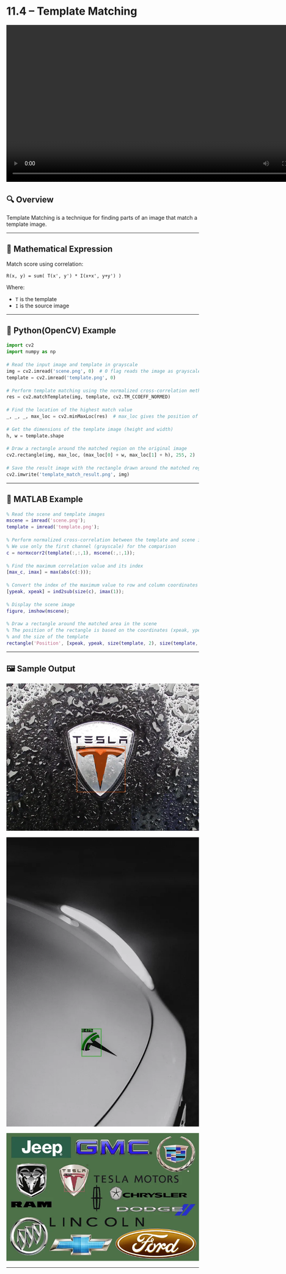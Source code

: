
# 11.4 – Template Matching


<video width="800" height="410" controls>
    <source src="photo/templatematching.mp4" type="video/mp4">
    Your browser does not support the video tag.
  </video

---
## 🔍 Overview

Template Matching is a technique for finding parts of an image that match a template image.

---

## 📐 Mathematical Expression

Match score using correlation:
```
R(x, y) = sum( T(x', y') * I(x+x', y+y') )
```

Where:
- `T` is the template
- `I` is the source image

---

## 🧪 Python(OpenCV) Example

```python
import cv2
import numpy as np

# Read the input image and template in grayscale
img = cv2.imread('scene.png', 0)  # 0 flag reads the image as grayscale
template = cv2.imread('template.png', 0)

# Perform template matching using the normalized cross-correlation method
res = cv2.matchTemplate(img, template, cv2.TM_CCOEFF_NORMED)

# Find the location of the highest match value
_, _, _, max_loc = cv2.minMaxLoc(res)  # max_loc gives the position of the best match

# Get the dimensions of the template image (height and width)
h, w = template.shape

# Draw a rectangle around the matched region on the original image
cv2.rectangle(img, max_loc, (max_loc[0] + w, max_loc[1] + h), 255, 2)  # 255 for white color, 2 for thickness

# Save the result image with the rectangle drawn around the matched region
cv2.imwrite('template_match_result.png', img)

```

---

## 🧪 MATLAB Example

```matlab
% Read the scene and template images
mscene = imread('scene.png');
template = imread('template.png');

% Perform normalized cross-correlation between the template and scene image
% We use only the first channel (grayscale) for the comparison
c = normxcorr2(template(:,:,1), mscene(:,:,1));

% Find the maximum correlation value and its index
[max_c, imax] = max(abs(c(:)));

% Convert the index of the maximum value to row and column coordinates
[ypeak, xpeak] = ind2sub(size(c), imax(1));

% Display the scene image
figure, imshow(mscene);

% Draw a rectangle around the matched area in the scene
% The position of the rectangle is based on the coordinates (xpeak, ypeak) 
% and the size of the template
rectangle('Position', [xpeak, ypeak, size(template, 2), size(template, 1)], 'EdgeColor','r');

```

---

## 🖼️ Sample Output


![Match](photo/Template7Matching.png)

![Match](photo/Template9Matching.png)

![Match](photo/Template4Matching.png)

---
